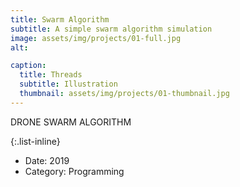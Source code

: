 ```yaml
---
title: Swarm Algorithm
subtitle: A simple swarm algorithm simulation
image: assets/img/projects/01-full.jpg
alt: 

caption:
  title: Threads
  subtitle: Illustration
  thumbnail: assets/img/projects/01-thumbnail.jpg
---
```

DRONE SWARM ALGORITHM

{:.list-inline}
- Date: 2019
- Category: Programming

